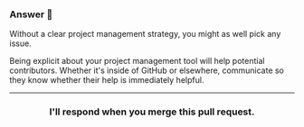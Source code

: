 ### Answer :crystal_ball:

Without a clear project management strategy, you might as well pick any issue.

Being explicit about your project management tool will help potential contributors.  Whether it's inside of GitHub or elsewhere, communicate so they know whether their help is immediately helpful.

<hr>
<h3 align="center">I'll respond when you merge this pull request.</h3>